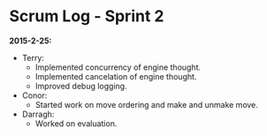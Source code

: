 Scrum Log - Sprint 2
====================

**2015-2-25:**
* Terry:
  * Implemented concurrency of engine thought. 
  * Implemented cancelation of engine thought.
  * Improved debug logging. 
* Conor:
  * Started work on move ordering and make and unmake move.
* Darragh:
  * Worked on evaluation. 
